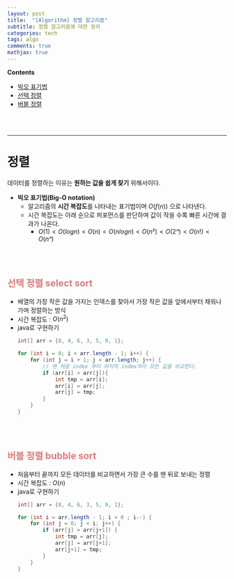 ```yaml
---
layout: post
title:  "[Algorithm] 정렬 알고리즘"
subtitle: 정렬 알고리즘에 대한 정리
categories: tech
tags: algo
comments: true
mathjax: true
---
```

**Contents**
- [빅오 표기법](#정렬)
- [선택 정렬](#선택-정렬-select-sort)
- [버블 정렬](#버블-정렬-bubble-sort)
<br/>
<br/>

---
# 정렬
데이터를 정렬하는 이유는 **원하는 값을 쉽게 찾기** 위해서이다.

- **빅오 표기법(Big-O notation)**
    - 알고리즘의 **시간 복잡도**를 나타내는 표기법이며 $O(f(n))$ 으로 나타낸다. 
    - 시간 복잡도는 아래 순으로 퍼포먼스를 판단하며 값이 작을 수록 빠른 시간에 결과가 나온다.
        - $O(1) < O(log n) < O(n) < O(n log n) < O(n²) < O(2ⁿ) < O(n!) < O(nⁿ)$
<br/>
<br/>

## <span style="color:#da7c7c">선택 정렬 select sort</span>
- 배열의 가장 작은 값을 가지는 인덱스를 찾아서 가장 작은 값을 앞에서부터 채워나가며 정렬하는 방식
- 시간 복잡도 : $O(n^2)$
- java로 구현하기
    ```java
    int[] arr = {8, 4, 6, 3, 5, 9, 1};

    for (int i = 0; i < arr.length - 1; i++) {
        for (int j = i + 1; j < arr.length; j++) {
            // 맨 처음 index 부터 마지막 index까지 모든 값을 비교한다.
            if (arr[i] > arr[j]){
                int tmp = arr[i];
                arr[i] = arr[j];
                arr[j] = tmp;
            }
        }
    }
    ```
<br/>
<br/>

## <span style="color:#da7c7c">버블 정렬 bubble sort</span>
- 처음부터 끝까지 모든 데이터를 비교하면서 가장 큰 수를 맨 뒤로 보내는 정렬
- 시간 복잡도 : $O(n)$
- java로 구현하기
    ```java
    int[] arr = {8, 4, 6, 3, 5, 9, 1};

    for (int i = arr.length - 1; i > 0 ; i--) {
        for (int j = 0; j < i; j++) {
            if (arr[j] > arr[j+1]) {
                int tmp = arr[j];
                arr[j] = arr[j+1];
                arr[j+1] = tmp;
            }
        }
    }
    ```


